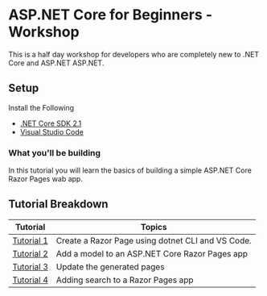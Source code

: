 # ASP.NET Core for Beginners - Workshop
This is a half day workshop for developers who are completely new to .NET Core and ASP.NET ASP.NET.

## Setup

Install the Following 
* [.NET Core SDK 2.1](https://www.microsoft.com/net/download/) 
*  [Visual Studio Code](https://code.visualstudio.com/?wt.mc_id=adw-brand&gclid=Cj0KCQjwqYfWBRDPARIsABjQRYwLe3b9dJMixA98s8nS8QfuNBKGsiRVRXzB93fe4E27LGK5KLrGcnYaAgdREALw_wcB)

### What you'll be building
In this tutorial you will learn the basics of building a simple ASP.NET Core Razor Pages wab app.

## Tutorial Breakdown 


| Tutorial| Topics |
| ----- | ---- |
| [Tutorial 1](/Tutorial/1-Create%20a%20Razor%20Page/Create-a-Razorpage.md) | Create a Razor Page using dotnet CLI and VS Code.|
| [Tutorial 2](/Tutorial/2-Add%20a%20model/Addamodel.md) | Add a model to an ASP.NET Core Razor Pages app  |  |
| [Tutorial 3](/Tutorial/3-Upate%20Pages/update.md) |Update the generated pages |
| [Tutorial 4](/Tutorial/4-Add%20Search/SearchPage.md) | Adding search to a Razor Pages app |
